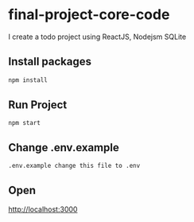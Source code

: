 # final-project-core-code
I create a todo project using ReactJS, Nodejsm SQLite

## Install packages
```sh
npm install
```
## Run Project
```
npm start
```

## Change .env.example
```
.env.example change this file to .env
```
## Open 

[http://localhost:3000](http://localhost:3000)
